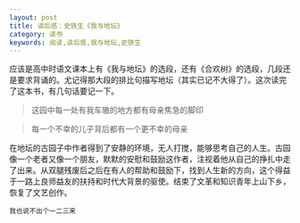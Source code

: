 ```yaml
---
layout: post
title: 读后感：史铁生《我与地坛》
category: 读书
keywords: 阅读,读后感,我与地坛,史铁生
---
```


应该是高中时语文课本上有《我与地坛》的选段，还有《合欢树》的选段，几段还是要求背诵的。尤记得那大段的排比句描写地坛（其实已记不大得了）。这次读完了这本书，有几句话要记一下。

> 这园中每一处有我车辙的地方都有母亲焦急的脚印

> 每一个不幸的儿子背后都有一个更不幸的母亲

在地坛的古园子中作者得到了安静的环境，无人打搅，能够思考自己的人生。古园像一个老者又像一个朋友，默默的安慰和鼓励这作者，注视着他从自己的挣扎中走了出来。从双腿残废后之后在有人的帮助和鼓励下，找到人生新的方向，这个得益于一路上良师益友的扶持和时代大背景的驱使。结束了文革和知识青年上山下乡，恢复了文艺创作。









`我也说不出个一二三来`
